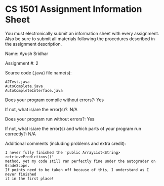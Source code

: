 # CS 1501 Assignment Information Sheet

You must electronically submit an information sheet with
every assignment. Also be sure to submit all materials
following the procedures described in the assignment
description.

Name: Ayush Sridhar

Assignment #: 2

Source code (.java) file name(s):

    A2Test.java
    AutoComplete.java
    AutoCompleteInterface.java

Does your program compile without errors?: Yes

If not, what is/are the error(s)?: N/A

Does your program run without errors?: Yes

If not, what is/are the error(s) and which parts of your
program run correctly?: N/A

Additional comments (including problems and extra credit):

    I never fully finished the 'public ArrayList<String> retrievePredictions()'
    method, yet my code still ran perfectly fine under the autograder on GradeScope.
    If points need to be taken off because of this, I understand as I never finished
    it in the first place!
